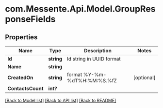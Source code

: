 # com.Messente.Api.Model.GroupResponseFields
## Properties

Name | Type | Description | Notes
------------ | ------------- | ------------- | -------------
**Id** | **string** | Id string in UUID format | 
**Name** | **string** |  | 
**CreatedOn** | **string** | format %Y-%m-%dT%H:%M:%S.%fZ | [optional] 
**ContactsCount** | **int?** |  | 

[[Back to Model list]](../README.md#documentation-for-models) [[Back to API list]](../README.md#documentation-for-api-endpoints) [[Back to README]](../README.md)

